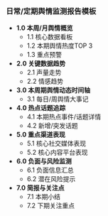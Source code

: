 ### **日常/定期舆情监测报告**模板

- **1.0 本周/月舆情概览**
  - 1.1 核心数据看板
  - 1.2 本期舆情热度TOP 3
  - 1.3 重点预警
- **2.0 关键数据趋势**
  - 2.1 声量走势
  - 2.2 情感趋势
- **3.0 本周期舆情动态时间轴**
  - 3.1 每日/周舆情大事记
- **4.0 热点话题追踪**
  - 4.1 本期热点事件/话题详情
  - 4.2 新增/突发话题
- **5.0 重点渠道表现**
  - 5.1 核心社交媒体表现
  - 5.2 核心内容平台表现
- **6.0 负面与风险监测**
  - 6.1 负面信息汇总
  - 6.2 潜在风险提示
- **7.0 简报与关注点**
  - 7.1 本期小结
  - 7.2 下期关注重点